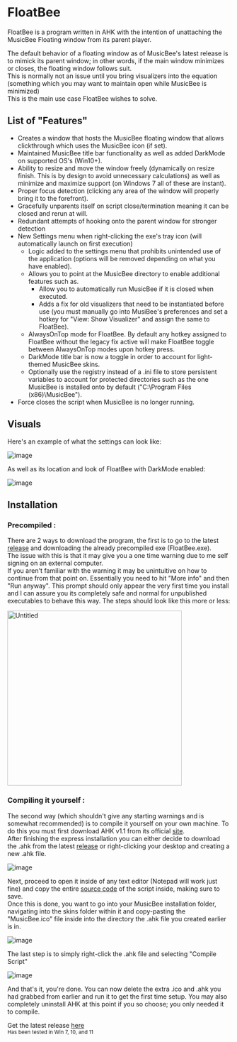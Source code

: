 # **FloatBee**
FloatBee is a program written in AHK with the intention of unattaching the MusicBee Floating window from its parent player. 

The default behavior of a floating window as of MusicBee's latest release is to mimick its parent window; in other words, if the main window minimizes or closes, the floating window follows suit.\
This is normally not an issue until you bring visualizers into the equation (something which you may want to maintain open while MusicBee is minimized)\
This is the main use case FloatBee wishes to solve.

## List of "Features"
- Creates a window that hosts the MusicBee floating window that allows clickthrough which uses the MusicBee icon (if set).
- Maintained MusicBee title bar functionality as well as added DarkMode on supported OS's (Win10+).
- Ability to resize and move the window freely (dynamically on resize finish. This is by design to avoid unnecessary calculations) as well as minimize and maximize support (on Windows 7 all of these are instant).
- Proper focus detection (clicking any area of the window will properly bring it to the forefront).
- Gracefully unparents itself on script close/termination meaning it can be closed and rerun at will.
- Redundant attempts of hooking onto the parent window for stronger detection
- New Settings menu when right-clicking the exe's tray icon (will automatically launch on first execution)
  - Logic added to the settings menu that prohibits unintended use of the application (options will be removed depending on what you have enabled).
  - Allows you to point at the MusicBee directory to enable additional features such as.
    - Allow you to automatically run MusicBee if it is closed when executed.
    - Adds a fix for old visualizers that need to be instantiated before use (you must manually go into MusiBee's preferences and set a hotkey for "View: Show Visualizer" and assign the same to FloatBee).
  - AlwaysOnTop mode for FloatBee. By default any hotkey assigned to FloatBee without the legacy fix active will make FloatBee toggle between AlwaysOnTop modes upon hotkey press.
  - DarkMode title bar is now a toggle in order to account for light-themed MusicBee skins.
  - Optionally use the registry instead of a .ini file to store persistent variables to account for protected directories such as the one MusicBee is installed onto by default ("C:\Program Files (x86)\MusicBee").
- Force closes the script when MusicBee is no longer running.

## Visuals
Here's an example of what the settings can look like:

![image](https://github.com/user-attachments/assets/4c594c3b-e03e-4448-a6ed-c1ca71ca70f3)

As well as its location and look of FloatBee with DarkMode enabled:

![image](https://github.com/user-attachments/assets/a27f2a84-e290-46c6-a352-3d51d52e6d57)

## Installation
  ### Precompiled :
There are 2 ways to download the program, the first is to go to the latest [release](https://github.com/Shaniquaniminiquani/FloatBee/releases/tag/v0.4) and downloading the already precompiled exe (FloatBee.exe).\
The issue with this is that it may give you a one time warning due to me self signing on an external computer.\
If you aren't familiar with the warning it may be unintuitive on how to continue from that point on.
Essentially you need to hit "More info" and then "Run anyway". This prompt should only appear the very first time you install and I can assure you its completely safe and normal for unpublished executables to behave this way. The steps should look like this more or less:

<img width="394" alt="Untitled" src="https://github.com/user-attachments/assets/a9140adb-a287-4771-91cc-68c29bf25087" />


  ### Compiling it yourself :
The second way (which shouldn't give any starting warnings and is somewhat recommended) is to compile it yourself on your own machine. To do this you must first download AHK v1.1 from its official [site](https://www.autohotkey.com/).\
After finishing the express installation you can either decide to download the .ahk from the latest [release](https://github.com/Shaniquaniminiquani/FloatBee/releases/tag/v0.4) or right-clicking your desktop and creating a new .ahk file.

![image](https://github.com/user-attachments/assets/ab2c8bc4-18a8-46aa-b165-ed7d0f665d68)

Next, proceed to open it inside of any text editor (Notepad will work just fine) and copy the entire [source code](https://raw.githubusercontent.com/Shaniquaniminiquani/FloatBee/refs/heads/main/FloatBee.ahk) of the script inside, making sure to save.\
Once this is done, you want to go into your MusicBee installation folder, navigating into the skins folder within it and copy-pasting the "MusicBee.ico" file inside into the directory the .ahk file you created earlier is in.

![image](https://github.com/user-attachments/assets/06e89b7c-01e5-4f2c-926e-f63f7568d941)

The last step is to simply right-click the .ahk file and selecting "Compile Script"

![image](https://github.com/user-attachments/assets/c97c3e33-e90d-471e-aebb-4618f0b4846e)

And that's it, you're done. You can now delete the extra .ico and .ahk you had grabbed from earlier and run it to get the first time setup. You may also completely uninstall AHK at this point if you so choose; you only needed it to compile.

Get the latest release [here](https://github.com/Shaniquaniminiquani/FloatBee/releases/tag/v0.4)\
<sub>Has been tested in Win 7, 10, and 11</sub>

